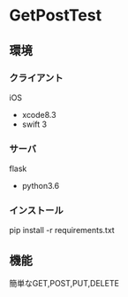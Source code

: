 # GetPostTest

## 環境

### クライアント

iOS
* xcode8.3
* swift 3

### サーバ

flask
* python3.6

### インストール
pip install -r requirements.txt

## 機能
簡単なGET,POST,PUT,DELETE
